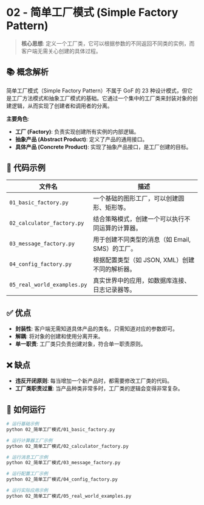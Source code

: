 # 02 - 简单工厂模式 (Simple Factory Pattern)

> **核心思想**: 定义一个工厂类，它可以根据参数的不同返回不同类的实例，而客户端无需关心创建的具体过程。

## 📚 概念解析

简单工厂模式（Simple Factory Pattern）不属于 GoF 的 23 种设计模式，但它是工厂方法模式和抽象工厂模式的基础。它通过一个集中的工厂类来封装对象的创建逻辑，从而实现了创建者和调用者的分离。

**主要角色**:
- **工厂 (Factory)**: 负责实现创建所有实例的内部逻辑。
- **抽象产品 (Abstract Product)**: 定义了产品的通用接口。
- **具体产品 (Concrete Product)**: 实现了抽象产品接口，是工厂创建的目标。

## 📂 代码示例

| 文件名                        | 描述                                           |
| ----------------------------- | ---------------------------------------------- |
| `01_basic_factory.py`         | 一个基础的图形工厂，可以创建圆形、矩形等。   |
| `02_calculator_factory.py`    | 结合策略模式，创建一个可以执行不同运算的计算器。 |
| `03_message_factory.py`       | 用于创建不同类型的消息（如 Email, SMS）的工厂。 |
| `04_config_factory.py`        | 根据配置类型（如 JSON, XML）创建不同的解析器。 |
| `05_real_world_examples.py`   | 真实世界中的应用，如数据库连接、日志记录器等。 |

## ✅ 优点

- **封装性**: 客户端无需知道具体产品的类名，只需知道对应的参数即可。
- **解耦**: 将对象的创建和使用分离开来。
- **单一职责**: 工厂类只负责创建对象，符合单一职责原则。

## ❌ 缺点

- **违反开闭原则**: 每当增加一个新产品时，都需要修改工厂类的代码。
- **工厂类职责过重**: 当产品种类非常多时，工厂类的逻辑会变得非常复杂。

## 🚀 如何运行

```bash
# 运行基础示例
python 02_简单工厂模式/01_basic_factory.py

# 运行计算器工厂示例
python 02_简单工厂模式/02_calculator_factory.py

# 运行消息工厂示例
python 02_简单工厂模式/03_message_factory.py

# 运行配置工厂示例
python 02_简单工厂模式/04_config_factory.py

# 运行实际应用示例
python 02_简单工厂模式/05_real_world_examples.py
```
